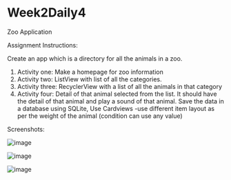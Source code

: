 # Week2Daily4
Zoo Application

Assignment Instructions:

Create an app which is a directory for all the animals in a zoo. 
1. Activity one: Make a homepage for zoo information
2. Activity two: ListView with list of all the categories.
3. Activity three: RecyclerView with a list of all the animals in that category
4. Activity four: Detail of that animal selected from the list. It should have the detail of that animal and play a sound of that animal.
Save the data in a database using SQLite, Use Cardviews
-use different item layout as per the weight of the animal (condition can use any value)


Screenshots:

![image](https://user-images.githubusercontent.com/44408528/47895235-ab1d5e00-de3d-11e8-9d14-55cfac8605d9.png)

![image](https://user-images.githubusercontent.com/44408528/47895272-d4d68500-de3d-11e8-8032-e55958332c4a.png)

![image](https://user-images.githubusercontent.com/44408528/47895288-f33c8080-de3d-11e8-99a0-ff405efa81eb.png)
